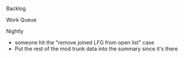 Backlog

Work Queue

Nightly
* someone hit the "remove joined LFG from open list" case
* Put the rest of the mod trunk data into the summary since it's there 
